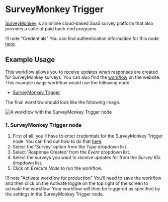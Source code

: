 # SurveyMonkey Trigger

[SurveyMonkey](https://www.surveymonkey.com/) is an online cloud-based SaaS survey platform that also provides a suite of paid back-end programs.

!!! note "Credentials"
    You can find authentication information for this node [here](/integrations/credentials/surveyMonkey/).



## Example Usage

This workflow allows you to receive updates when responses are created for SurveyMonkey surveys. You can also find the [workflow](https://n8n.io/workflows/551) on the website. This example usage workflow would use the following node.

- [SurveyMonkey Trigger]()

The final workflow should look like the following image.

![A workflow with the SurveyMonkey Trigger node](/_images/integrations/trigger-nodes/surveymonkeytrigger/workflow.png)


### 1. SurveyMonkey Trigger node

1. First of all, you'll have to enter credentials for the SurveyMonkey Trigger node. You can find out how to do that [here](/integrations/credentials/surveyMonkey/).
2. Select the 'Survey' option from the *Type* dropdown list.
3. Select 'Response Created' from the *Event* dropdown list.
4. Select the surveys you want to receive updates for from the *Survey IDs* dropdown list.
5. Click on *Execute Node* to run the workflow.

!!! note "Activate workflow for production"
    You'll need to save the workflow and then click on the Activate toggle on the top right of the screen to activate the workflow. Your workflow will then be triggered as specified by the settings in the SurveyMonkey Trigger node.


